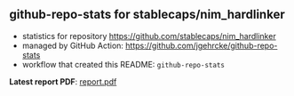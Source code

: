 ## github-repo-stats for stablecaps/nim_hardlinker

- statistics for repository https://github.com/stablecaps/nim_hardlinker
- managed by GitHub Action: https://github.com/jgehrcke/github-repo-stats
- workflow that created this README: `github-repo-stats`

**Latest report PDF**: [report.pdf](https://github.com/stablecaps/nim_hardlinker/raw/github-repo-stats/stablecaps/nim_hardlinker/latest-report/report.pdf)

